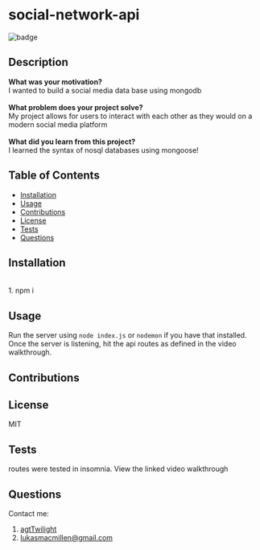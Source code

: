 
# social-network-api
![badge](https://img.shields.io/badge/License-MIT-yellow.svg)

## Description
**What was your motivation?** <br>
I wanted to build a social media data base using mongodb <br><br>
**What problem does your project solve?** <br>
My project allows for users to interact with each other as they would on a modern social media platform <br><br>
**What did you learn from this project?** <br>
I learned the syntax of nosql databases using mongoose!
        
## Table of Contents
- [Installation](#installation)
- [Usage](#usage)
- [Contributions](#contributions)
- [License](#license)
- [Tests](#tests)
- [Questions](#questions)
        
## Installation
<br>1. npm i
        
## Usage
Run the server using `node index.js` or `nodemon` if you have that installed. Once the server is listening, hit the api routes as defined in the video walkthrough.
        
## Contributions

        
## License
MIT
        
## Tests
routes were tested in insomnia. View the linked video walkthrough
        
## Questions
Contact me: 
1. [agtTwilight](https://github.com/agtTwilight)
2. [lukasmacmillen@gmail.com](mailto:lukasmacmillen@gmail.com)